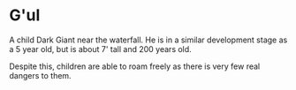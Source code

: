 # G'ul

A child Dark Giant near the waterfall. He is in a similar development
stage as a 5 year old, but is about 7' tall and 200 years old.

Despite this, children are able to roam freely as there is very few
real dangers to them.
